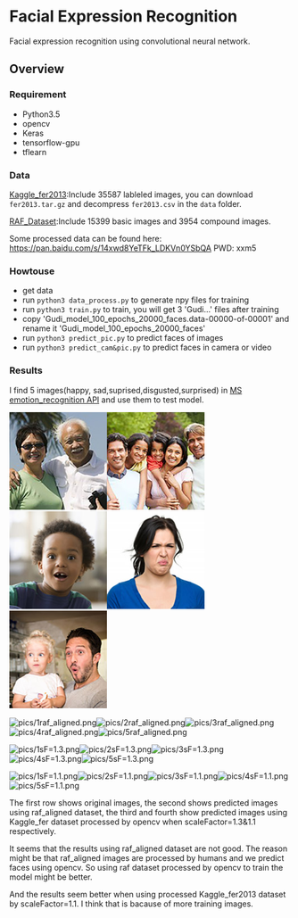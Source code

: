 # Facial Expression Recognition

Facial expression recognition using convolutional neural network.

## Overview
### Requirement
- Python3.5
- opencv
- Keras
- tensorflow-gpu
- tflearn

### Data
[Kaggle_fer2013](https://www.kaggle.com/c/challenges-in-representation-learning-facial-expression-recognition-challenge/data):Include 35587 lableled images, you can download `fer2013.tar.gz` and decompress `fer2013.csv` in the `data` folder.

[RAF_Dataset](http://www.whdeng.cn/RAF/model1.html):Include 15399 basic images and 3954 compound images.

Some processed data can be found here: https://pan.baidu.com/s/14xwd8YeTFk_LDKVn0YSbQA PWD: xxm5

### Howtouse
- get data
- run ```python3 data_process.py``` to generate npy files for training
- run ```python3 train.py``` to train, you will get 3 'Gudi...' files after training
- copy 'Gudi_model_100_epochs_20000_faces.data-00000-of-00001' and rename it 'Gudi_model_100_epochs_20000_faces'
- run ```python3 predict_pic.py``` to predict faces of images
- run ```python3 predict_cam&pic.py``` to predict faces in camera or video

### Results
I find 5 images(happy, sad,suprised,disgusted,surprised) in [MS emotion_recognition API](https://azure.microsoft.com/zh-cn/services/cognitive-services/face/#recognition) and use them to test model.

![pics/1happy.jpg](pics/1happy.jpg)![pics/2happy.jpg](pics/2happy.jpg)![pics/3surprised.jpg](pics/3surprised.jpg)![pics/4disguested.jpg](pics/4disguested.jpg)![pics/5surprised.jpg](pics/5surprised.jpg)

![pics/1raf_aligned.png](pics/1raf_aligned.png)![pics/2raf_aligned.png](pics/2raf_aligned.png)![pics/3raf_aligned.png](pics/3raf_aligned.png)![pics/4raf_aligned.png](pics/4raf_aligned.png)![pics/5raf_aligned.png](pics/5raf_aligned.png)

![pics/1sF=1.3.png](pics/1sF=1.3.png)![pics/2sF=1.3.png](pics/2sF=1.3.png)![pics/3sF=1.3.png](pics/3sF=1.3.png)![pics/4sF=1.3.png](pics/4sF=1.3.png)![pics/5sF=1.3.png](pics/5sF=1.3.png)

![pics/1sF=1.1.png](pics/1sF=1.1.png)![pics/2sF=1.1.png](pics/2sF=1.1.png)![pics/3sF=1.1.png](pics/3sF=1.1.png)![pics/4sF=1.1.png](pics/4sF=1.1.png)![pics/5sF=1.1.png](pics/5sF=1.1.png)

The first row shows original images, the second shows predicted images using raf_aligned dataset, the third and fourth show predicted images using Kaggle_fer dataset processed by opencv when scaleFactor=1.3&1.1 respectively.

It seems that the results using raf_aligned dataset are not good. The reason might be that raf_aligned images are processed by humans and we predict faces using opencv. So using raf dataset processed by opencv to train the model might be better.

And the results seem better when using processed Kaggle_fer2013 dataset by scaleFactor=1.1. I think that is bacause of more training images.



